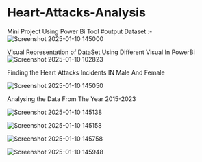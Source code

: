 # Heart-Attacks-Analysis
Mini Project Using Power Bi Tool
#output 
Dataset :-
![Screenshot 2025-01-10 145000](https://github.com/user-attachments/assets/bc9fead5-ffed-49a7-838d-3ce2f36503d1)

Visual Representation of DataSet Using Different Visual In PowerBi
![Screenshot 2025-01-10 102823](https://github.com/user-attachments/assets/6d51d35e-6c13-4c96-9406-72b0b1610ba4)

Finding the Heart Attacks Incidents IN Male And Female 

![Screenshot 2025-01-10 145050](https://github.com/user-attachments/assets/05049654-580b-435e-b92a-ca46187c14d2)

Analysing the Data From The Year 2015-2023

![Screenshot 2025-01-10 145138](https://github.com/user-attachments/assets/33b2ab8b-4614-4f0f-8623-f5e24900e0be)


![Screenshot 2025-01-10 145158](https://github.com/user-attachments/assets/e8c840aa-f432-41c6-8e77-401fe315c9e0)

![Screenshot 2025-01-10 145758](https://github.com/user-attachments/assets/053b1ed1-3c9a-41f7-8de2-835294204bfe)

![Screenshot 2025-01-10 145948](https://github.com/user-attachments/assets/75d31ddf-3048-402c-bcdc-996424fee539)


